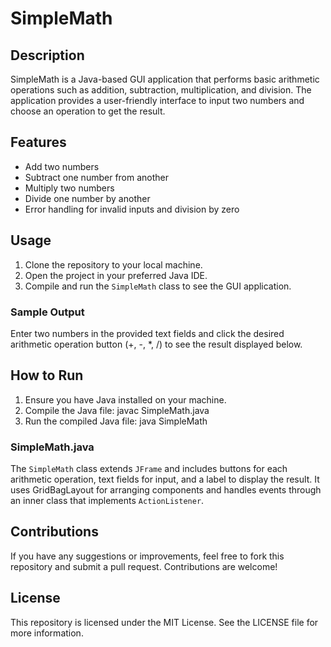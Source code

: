 # SimpleMath

## Description
SimpleMath is a Java-based GUI application that performs basic arithmetic operations such as addition, subtraction, multiplication, and division. The application provides a user-friendly interface to input two numbers and choose an operation to get the result.

## Features
- Add two numbers
- Subtract one number from another
- Multiply two numbers
- Divide one number by another
- Error handling for invalid inputs and division by zero

## Usage
1. Clone the repository to your local machine.
2. Open the project in your preferred Java IDE.
3. Compile and run the `SimpleMath` class to see the GUI application.

### Sample Output
Enter two numbers in the provided text fields and click the desired arithmetic operation button (+, -, *, /) to see the result displayed below.

## How to Run
1. Ensure you have Java installed on your machine.
2. Compile the Java file:
javac SimpleMath.java
3. Run the compiled Java file:
java SimpleMath

### SimpleMath.java
The `SimpleMath` class extends `JFrame` and includes buttons for each arithmetic operation, text fields for input, and a label to display the result. It uses GridBagLayout for arranging components and handles events through an inner class that implements `ActionListener`.

## Contributions
If you have any suggestions or improvements, feel free to fork this repository and submit a pull request. Contributions are welcome!

## License
This repository is licensed under the MIT License. See the LICENSE file for more information.
